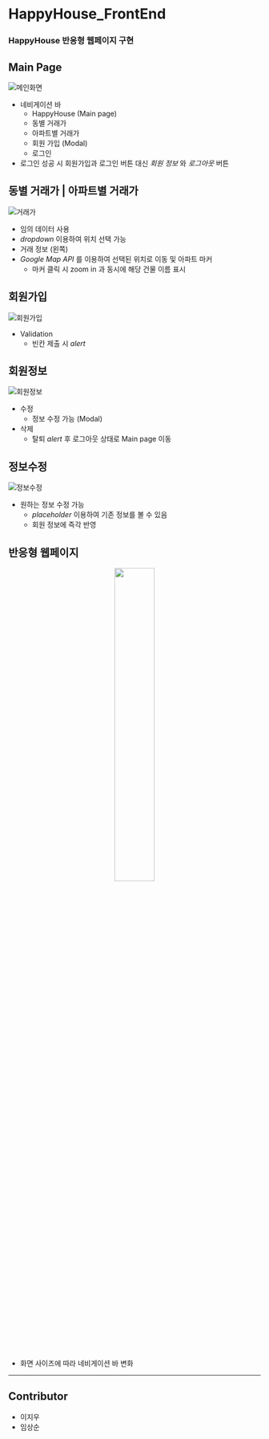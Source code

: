 # HappyHouse_FrontEnd
### HappyHouse 반응형 웹페이지 구현

## Main Page
![메인화면](https://user-images.githubusercontent.com/54715744/132031203-959b24fb-2834-424e-9e12-29cb7daceaa8.PNG)
* 네비게이션 바
  * HappyHouse (Main page)
  * 동별 거래가
  * 아파트별 거래가
  * 회원 가입 (Modal)
  * 로그인
* 로그인 성공 시 회원가입과 로그인 버튼 대신 *회원 정보* 와 *로그아웃* 버튼

## 동별 거래가 | 아파트별 거래가
![거래가](https://user-images.githubusercontent.com/54715744/132032321-083a7315-a55e-421f-b638-b96e38ad0bfc.PNG)
* 임의 데이터 사용
* *dropdown* 이용하여 위치 선택 가능
* 거래 정보 (왼쪽)
* *Google Map API* 를 이용하여 선택된 위치로 이동 및 아파트 마커
  * 마커 클릭 시 zoom in 과 동시에 해당 건물 이름 표시

## 회원가입
![회원가입](https://user-images.githubusercontent.com/54715744/132031533-6dd856ee-6501-435e-a862-e50f1544f3bf.PNG)
* Validation
  * 빈칸 제출 시 *alert*

## 회원정보
![회원정보](https://user-images.githubusercontent.com/54715744/132031684-e416d2c5-ee97-4af4-9604-4c3677c7c3c0.PNG)
* 수정
  * 정보 수정 가능 (Modal)
* 삭제
  * 탈퇴 *alert* 후 로그아웃 상태로 Main page 이동

## 정보수정
![정보수정](https://user-images.githubusercontent.com/54715744/132031974-a54004ea-e428-44fe-8337-97196809fbea.PNG)
* 원하는 정보 수정 가능
  * *placeholder* 이용하여 기존 정보를 볼 수 있음
  * 회원 정보에 즉각 반영

## 반응형 웹페이지
<p align="center"><img src="https://user-images.githubusercontent.com/54715744/132033165-f27d8e87-1285-44a0-81b7-b4a0ef73a7b0.PNG" width="40%" height="40%"></p>

* 화면 사이즈에 따라 네비게이션 바 변화

---
## Contributor
* 이지우
* 임상순

